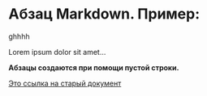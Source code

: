 # Абзац Markdown. Пример:
ghhhh

Lorem ipsum dolor sit amet... 

**Абзацы создаются при помощи пустой строки.**

[Это ссылка на старый документ](olddoc.md)
